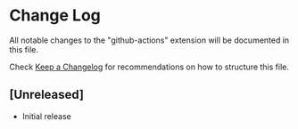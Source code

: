 # Change Log
All notable changes to the "github-actions" extension will be documented in this file.

Check [Keep a Changelog](http://keepachangelog.com/) for recommendations on how to structure this file.

## [Unreleased]
- Initial release